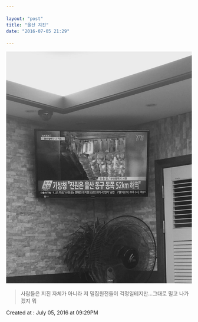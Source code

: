 ```yaml
---

layout: "post"  
title: "울산 지진"  
date: "2016-07-05 21:29"

---
```


![Images](/media/2016/07/13534146_1890449407849058_1269784868_n.jpg)

> 사람들은 지진 자체가 아니라 저 밀집원전들이 걱정일테지만...그대로 밀고 나가겠지 뭐

Created at : July 05, 2016 at 09:29PM
